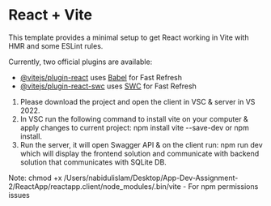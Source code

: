 # React + Vite

This template provides a minimal setup to get React working in Vite with HMR and some ESLint rules.

Currently, two official plugins are available:

- [@vitejs/plugin-react](https://github.com/vitejs/vite-plugin-react/blob/main/packages/plugin-react/README.md) uses [Babel](https://babeljs.io/) for Fast Refresh
- [@vitejs/plugin-react-swc](https://github.com/vitejs/vite-plugin-react-swc) uses [SWC](https://swc.rs/) for Fast Refresh

1. Please download the project and open the client in VSC & server in VS 2022.
2. In VSC run the following command to install vite on your computer & apply changes to current project: npm install vite --save-dev or npm install.
3. Run the server, it will open Swagger API & on the client run: npm run dev which will display the frontend solution and communicate with backend solution that communicates with SQLite DB.

Note:
chmod +x /Users/nabidulislam/Desktop/App-Dev-Assignment-2/ReactApp/reactapp.client/node_modules/.bin/vite - For npm permissions issues
